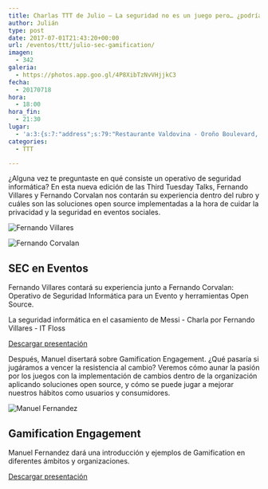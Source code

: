 ```yaml
---
title: Charlas TTT de Julio – La seguridad no es un juego pero… ¿podría serlo?
author: Julián
type: post
date: 2017-07-01T21:43:20+00:00
url: /eventos/ttt/julio-sec-gamification/
imagen:
  - 342
galeria:
  - https://photos.app.goo.gl/4P8XibTzNvVHjjkC3
fecha:
  - 20170718
hora:
  - 18:00
hora_fin:
  - 21:30
lugar:
  - 'a:3:{s:7:"address";s:79:"Restaurante Valdovina - Oroño Boulevard, Rosario, Santa Fe Province, Argentina";s:3:"lat";s:10:"-32.950249";s:3:"lng";s:18:"-60.65465500000005";}'
categories:
  - TTT

---
```

¿Alguna vez te preguntaste en qué consiste un operativo de seguridad informática? En esta nueva edición de las Third Tuesday Talks, Fernando Villares y Fernando Corvalan nos contarán su experiencia dentro del rubro y cuáles son las soluciones open source implementadas a la hora de cuidar la privacidad y la seguridad en eventos sociales.  

![Fernando Villares](https://itfloss.beer/wp-content/themes/hummingBird/img/fer.jpg)

![Fernando Corvalan](https://itfloss.beer/wp-content/uploads/2017/07/fernando_corvalan.jpg)

**SEC en Eventos**
------------------

  
Fernando Villares contará su experiencia junto a Fernando Corvalan: Operativo de Seguridad Informática para un Evento y herramientas Open Source.

  La seguridad informática en el casamiento de Messi - Charla por Fernando Villares - IT Floss

[Descargar presentación](https://goo.gl/U737RX)

Después, Manuel disertará sobre Gamification Engagement. ¿Qué pasaría si jugáramos a vencer la resistencia al cambio? Veremos cómo aunar la pasión por los juegos con la implementación de cambios dentro de la organización aplicando soluciones open source, y cómo se puede jugar a mejorar nuestros hábitos como usuarios y consumidores.

![Manuel Fernandez](https://itfloss.beer/wp-content/uploads/2017/07/manuel_fernandez.jpeg)

**Gamification Engagement**
---------------------------

  
Manuel Fernandez dará una introducción y ejemplos de Gamification en diferentes ámbitos y organizaciones.

[Descargar presentación](https://goo.gl/xiZzMw)
